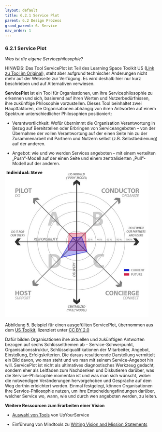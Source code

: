 ```yaml
---
layout: default
title: 6.2.1 Service Plot
parent: 6.2 Design Prozess
grand_parent: 6. Service
nav_order: 1
---
```


### 6.2.1 Service Plot

*Was ist die eigene Servicephilosophie?*

HINWEIS: Das Tool ServicePlot ist Teil des Learning Space Toolkit US
([Link zu Tool im Original](https://learningspacetoolkit.org/services-and-support/serviceplot/index.html)),
steht aber aufgrund technischer Änderungen nicht mehr auf der Webseite zur
Verfügung. Es wird deshalb hier nur kurz beschrieben und auf Alternativen
verwiesen.

**ServicePlot** ist ein Tool für Organisationen, um ihre
Servicephilosophie zu erkennen und sich, basierend auf ihren Werten und
Nutzerbedürfnissen, ihre zukünftige Philosophie vorzustellen. Dieses
Tool beinhaltet zwei Hauptfaktoren, die Organisationen abhängig von ihren 
Antworten auf einem Spektrum unterschiedlicher Philosophien positioniert:

-   Verantwortlichkeit: Wofür übernimmt die Organisation Verantwortung
    in Bezug auf Bereitstellen oder Erbringen von Serviceangeboten – von
    der Übernahme der vollen Verantwortung auf der einen Seite hin zu
    der Zusammenarbeit mit Partnern und Nutzern selbst (z.B.
    Selbstbedienung) auf der anderen.

-   Angebot: wie und wo werden Services angeboten – mit einem verteilten
    „Push“-Modell auf der einen Seite und einem zentralisierten „Pull“-Modell 
    auf der anderen.


![Abbildung 5](../00_Abbildungen/06-02-01_Service_Plot.png)

Abbildung 5. Beispiel für einen ausgefüllten ServicePlot, übernommen aus dem [US Toolkit](../11_Referenzen.md), lizenziert unter [CC BY 2.0](https://creativecommons.org/licenses/by/2.0/deed.de)

Dafür bilden Organisationen ihre aktuellen und zukünftigen Antworten bezogen
auf sechs Schlüsselthemen ab – Service-Schwerpunkt,
Organisationsstruktur, Schlüsselqualifikationen der Mitarbeiter,
Angebot, Einstellung, Erfolgskriterien. Die daraus resultierende
Darstellung vermittelt ein Bild davon, wo man steht und wo man mit
seinem Service-Angebot hin will. ServicePlot ist nicht als ultimatives
diagnostisches Werkzeug gedacht, sondern eher als Leitfaden zum
Nachdenken und Diskutieren darüber, was die Service-Philosophie momentan
ist und was man sich wünscht, wobei die notwendigen Veränderungen
hervorgehoben und Gespräche auf dem Weg dorthin erleichtert werden.
Einmal festgelegt, können Organisationen ihre Service-Philosophie
nutzen, um ihre Entscheidungsfindungen darüber, welcher Service wo,
wann, wie und durch wen angeboten werden, zu leiten.

**Weitere Ressourcen zum Erarbeiten einer Vision**

-   [Auswahl von Tools](http://www.upyourservice.com/learning-library/customer-service-vision) von UpYourService

-   Einführung von Mindtools zu [Writing Vision and Mission Statements](http://www.mindtools.com/pages/article/newLDR_90.htm)
